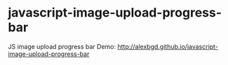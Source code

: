 # javascript-image-upload-progress-bar
JS image upload progress bar
Demo:
http://alexbgd.github.io/javascript-image-upload-progress-bar
